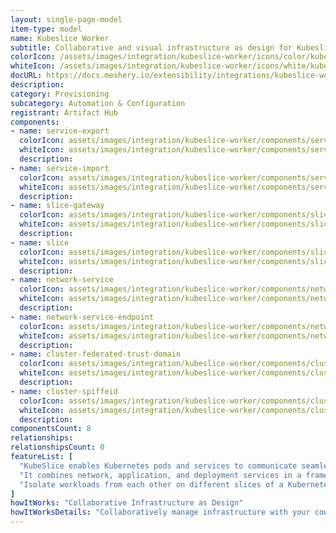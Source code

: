 ```yaml
---
layout: single-page-model
item-type: model
name: Kubeslice Worker
subtitle: Collaborative and visual infrastructure as design for Kubeslice Worker
colorIcon: /assets/images/integration/kubeslice-worker/icons/color/kubeslice-worker-color.svg
whiteIcon: /assets/images/integration/kubeslice-worker/icons/white/kubeslice-worker-white.svg
docURL: https://docs.meshery.io/extensibility/integrations/kubeslice-worker
description: 
category: Provisioning
subcategory: Automation & Configuration
registrant: Artifact Hub
components: 
- name: service-export
  colorIcon: assets/images/integration/kubeslice-worker/components/service-export/icons/color/service-export-color.svg
  whiteIcon: assets/images/integration/kubeslice-worker/components/service-export/icons/white/service-export-white.svg
  description: 
- name: service-import
  colorIcon: assets/images/integration/kubeslice-worker/components/service-import/icons/color/service-import-color.svg
  whiteIcon: assets/images/integration/kubeslice-worker/components/service-import/icons/white/service-import-white.svg
  description: 
- name: slice-gateway
  colorIcon: assets/images/integration/kubeslice-worker/components/slice-gateway/icons/color/slice-gateway-color.svg
  whiteIcon: assets/images/integration/kubeslice-worker/components/slice-gateway/icons/white/slice-gateway-white.svg
  description: 
- name: slice
  colorIcon: assets/images/integration/kubeslice-worker/components/slice/icons/color/slice-color.svg
  whiteIcon: assets/images/integration/kubeslice-worker/components/slice/icons/white/slice-white.svg
  description: 
- name: network-service
  colorIcon: assets/images/integration/kubeslice-worker/components/network-service/icons/color/network-service-color.svg
  whiteIcon: assets/images/integration/kubeslice-worker/components/network-service/icons/white/network-service-white.svg
  description: 
- name: network-service-endpoint
  colorIcon: assets/images/integration/kubeslice-worker/components/network-service-endpoint/icons/color/network-service-endpoint-color.svg
  whiteIcon: assets/images/integration/kubeslice-worker/components/network-service-endpoint/icons/white/network-service-endpoint-white.svg
  description: 
- name: cluster-federated-trust-domain
  colorIcon: assets/images/integration/kubeslice-worker/components/cluster-federated-trust-domain/icons/color/cluster-federated-trust-domain-color.svg
  whiteIcon: assets/images/integration/kubeslice-worker/components/cluster-federated-trust-domain/icons/white/cluster-federated-trust-domain-white.svg
  description: 
- name: cluster-spiffeid
  colorIcon: assets/images/integration/kubeslice-worker/components/cluster-spiffeid/icons/color/cluster-spiffeid-color.svg
  whiteIcon: assets/images/integration/kubeslice-worker/components/cluster-spiffeid/icons/white/cluster-spiffeid-white.svg
  description: 
componentsCount: 8
relationships: 
relationshipsCount: 0
featureList: [
  "KubeSlice enables Kubernetes pods and services to communicate seamlessly across clusters, clouds, edges, and data centers by creating logical application boundaries known as Slices.",
  "It combines network, application, and deployment services in a framework to accelerate application deployment in a multi-cluster, multi-tenant environment.",
  "Isolate workloads from each other on different slices of a Kubernetes cluster"
]
howItWorks: "Collaborative Infrastructure as Design"
howItWorksDetails: "Collaboratively manage infrastructure with your coworkers synchronously sharing the same designs."
---
```

